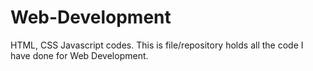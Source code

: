 # Web-Development
HTML, CSS Javascript codes.
This is file/repository holds all the code I have done for Web Development.
